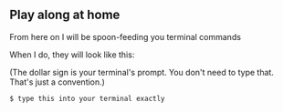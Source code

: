 ##  Play along at home

From here on I will be spoon-feeding you terminal commands

When I do, they will look like this:

(The dollar sign is your terminal's prompt. You don't need to type that. That's just a convention.)

`$ type this into your terminal exactly`
